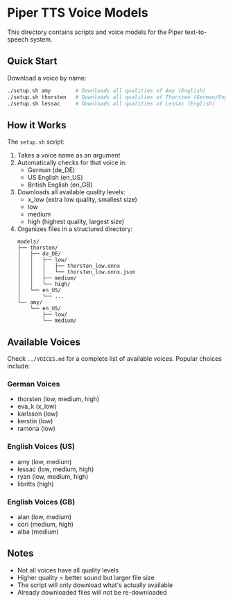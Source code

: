 # Piper TTS Voice Models

This directory contains scripts and voice models for the Piper text-to-speech system.

## Quick Start

Download a voice by name:
```bash
./setup.sh amy        # Downloads all qualities of Amy (English)
./setup.sh thorsten   # Downloads all qualities of Thorsten (German/English if available)
./setup.sh lessac     # Downloads all qualities of Lessac (English)
```

## How it Works

The `setup.sh` script:
1. Takes a voice name as an argument
2. Automatically checks for that voice in:
   - German (de_DE)
   - US English (en_US)
   - British English (en_GB)
3. Downloads all available quality levels:
   - x_low (extra low quality, smallest size)
   - low
   - medium
   - high (highest quality, largest size)
4. Organizes files in a structured directory:
   ```
   models/
   ├── thorsten/
   │   ├── de_DE/
   │   │   ├── low/
   │   │   │   ├── thorsten_low.onnx
   │   │   │   └── thorsten_low.onnx.json
   │   │   ├── medium/
   │   │   └── high/
   │   └── en_US/
   │       └── ...
   └── amy/
       └── en_US/
           ├── low/
           └── medium/
   ```

## Available Voices

Check `../VOICES.md` for a complete list of available voices. Popular choices include:

### German Voices
- thorsten (low, medium, high)
- eva_k (x_low)
- karlsson (low)
- kerstin (low)
- ramona (low)

### English Voices (US)
- amy (low, medium)
- lessac (low, medium, high)
- ryan (low, medium, high)
- libritts (high)

### English Voices (GB)
- alan (low, medium)
- cori (medium, high)
- alba (medium)

## Notes

- Not all voices have all quality levels
- Higher quality = better sound but larger file size
- The script will only download what's actually available
- Already downloaded files will not be re-downloaded
